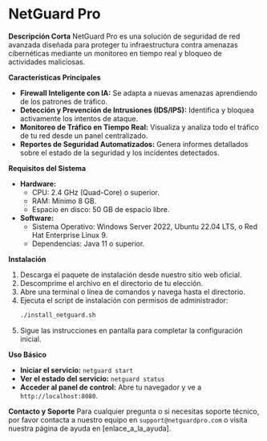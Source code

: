 # NetGuard Pro

**Descripción Corta**
NetGuard Pro es una solución de seguridad de red avanzada diseñada para proteger tu infraestructura contra amenazas cibernéticas mediante un monitoreo en tiempo real y bloqueo de actividades maliciosas.

**Características Principales**

- **Firewall Inteligente con IA:** Se adapta a nuevas amenazas aprendiendo de los patrones de tráfico.
- **Detección y Prevención de Intrusiones (IDS/IPS):** Identifica y bloquea activamente los intentos de ataque.
- **Monitoreo de Tráfico en Tiempo Real:** Visualiza y analiza todo el tráfico de tu red desde un panel centralizado.
- **Reportes de Seguridad Automatizados:** Genera informes detallados sobre el estado de la seguridad y los incidentes detectados.

**Requisitos del Sistema**

- **Hardware:**
  - CPU: 2.4 GHz (Quad-Core) o superior.
  - RAM: Mínimo 8 GB.
  - Espacio en disco: 50 GB de espacio libre.
- **Software:**
  - Sistema Operativo: Windows Server 2022, Ubuntu 22.04 LTS, o Red Hat Enterprise Linux 9.
  - Dependencias: Java 11 o superior.

**Instalación**

1.  Descarga el paquete de instalación desde nuestro sitio web oficial.
2.  Descomprime el archivo en el directorio de tu elección.
3.  Abre una terminal o línea de comandos y navega hasta el directorio.
4.  Ejecuta el script de instalación con permisos de administrador:
    ```bash
    ./install_netguard.sh
    ```
5.  Sigue las instrucciones en pantalla para completar la configuración inicial.

**Uso Básico**

- **Iniciar el servicio:** `netguard start`
- **Ver el estado del servicio:** `netguard status`
- **Acceder al panel de control:** Abre tu navegador y ve a `http://localhost:8080`.

**Contacto y Soporte**
Para cualquier pregunta o si necesitas soporte técnico, por favor contacta a nuestro equipo en `support@netguardpro.com` o visita nuestra página de ayuda en [enlace_a_la_ayuda].
